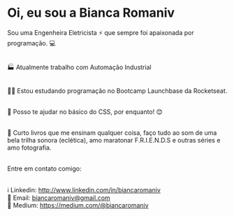 # Oi, eu sou a Bianca Romaniv



Sou uma Engenheira Eletricista :zap: que sempre foi apaixonada por programação. :computer:


</br> :factory: Atualmente trabalho com Automação Industrial
 
 <br/> :purple_heart::rocket: Estou estudando programação no Bootcamp Launchbase da Rocketseat.
 
 </br> :raising_hand: Posso te ajudar no básico do CSS, por enquanto! :blush: 
 
 <br/> :information_desk_person: Curto livros que me ensinam qualquer coisa, faço tudo ao som de uma bela trilha sonora (eclética), amo maratonar F.R.I.E.N.D.S
e outras séries e amo fotografia.

 <br/> Entre em contato comigo: 
 
 </br>  :information_source: Linkedin: http://www.linkedin.com/in/biancaromaniv
 </br>  :email: Email: biancaromaniv@gmail.com
 </br>  :ledger: Medium: https://medium.com/@biancaromaniv
 
